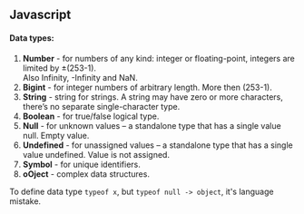 ## Javascript

#### Data types:
1. **Number** - for numbers of any kind: integer or floating-point, integers are limited by ±(253-1).  
 Also Infinity, -Infinity and NaN.
2. **Bigint** - for integer numbers of arbitrary length. More then (253-1). 
3. **String** - string for strings. A string may have zero or more characters, there’s no separate single-character type.
4. **Boolean** - for true/false logical type.
5. **Null** - for unknown values – a standalone type that has a single value null. Empty value. 
6. **Undefined** - for unassigned values – a standalone type that has a single value undefined. Value is not assigned. 
7. **Symbol** - for unique identifiers.
8. **oOject** - complex data structures.

To define data type `typeof x`, but `typeof null -> object`, it's language mistake. 
